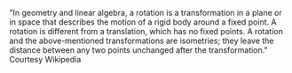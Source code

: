 "In geometry and linear algebra, a rotation is a transformation in a plane or in space that describes the motion of a rigid body around a fixed point. A rotation is different from a translation, which has no fixed points. A rotation and the above-mentioned transformations are isometries; they leave the distance between any two points unchanged after the transformation." Courtesy Wikipedia
